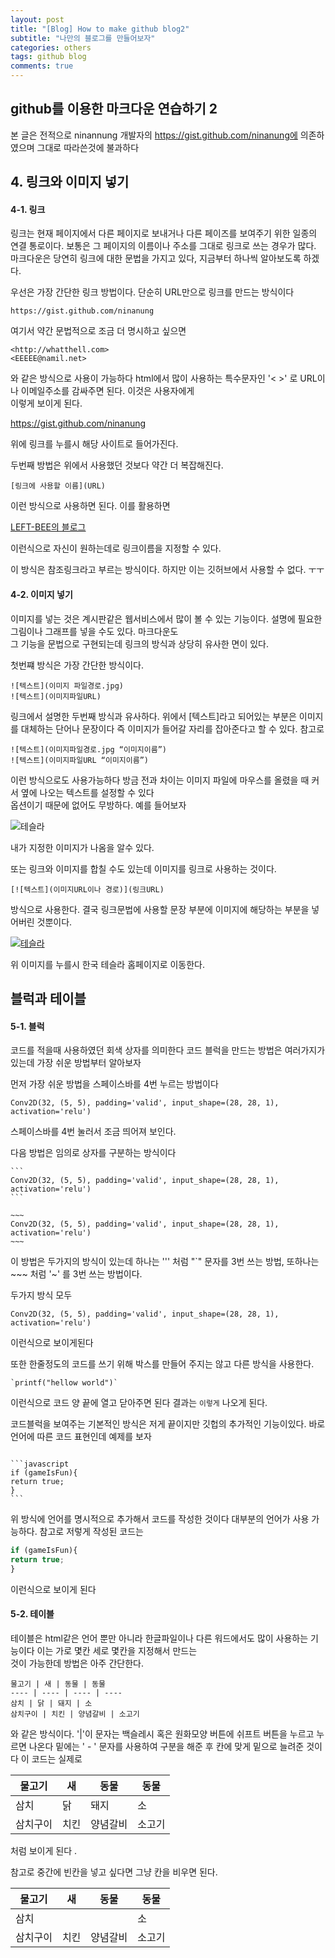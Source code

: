 ```yaml
---
layout: post
title: "[Blog] How to make github blog2"
subtitle: "나만의 블로그를 만들어보자"
categories: others
tags: github blog
comments: true
---
```

github를 이용한 마크다운 연습하기 2
---
본 글은 전적으로 ninannung 개발자의 https://gist.github.com/ninanung에 의존하였으며 그대로 따라쓴것에 불과하다



## 4. 링크와 이미지 넣기

#### 4-1. 링크
링크는 현재 페이지에서 다른 페이지로 보내거나 다른 페이즈를 보여주기 위한 일종의 연결 통로이다. 보통은 그 페이지의 이름이나 주소를 그대로 링크로 쓰는 경우가 많다. 마크다운은 당연히 링크에 대한 문법을 가지고 있다, 지금부터 하나씩 알아보도록 하겠다.

우선은 가장 간단한 링크 방법이다. 단순히 URL만으로 링크를 만드는 방식이다

    https://gist.github.com/ninanung

여기서 약간 문법적으로 조금 더 명시하고 싶으면

    <http://whatthell.com>  
    <EEEEE@namil.net>
    
와 같은 방식으로 사용이 가능하다 html에서 많이 사용하는 특수문자인 '< >' 로 URL이나 이메일주소를 감싸주면 된다. 이것은 사용자에게  
이렇게 보이게 된다.

https://gist.github.com/ninanung

위에 링크를 누를시 해당 사이트로 들어가진다.

두번째 방법은 위에서 사용했던 것보다 약간 더 복잡해진다.

    [링크에 사용할 이름](URL)

이런 방식으로 사용하면 된다. 이를 활용하면 

[LEFT-BEE의 블로그](https://left-bee.github.io/)

이런식으로 자신이 원하는데로 링크이름을 지정할 수 있다.

이 방식은 참조링크라고 부르는 방식이다. 하지만 이는 깃허브에서 사용할 수 없다. ㅜㅜ


#### 4-2. 이미지 넣기

이미지를 넣는 것은 계시판같은 웹서비스에서 많이 볼 수 있는 기능이다. 설명에 필요한 그림이나 그래프를 넣을 수도 있다. 마크다운도  
그 기능을 문법으로 구현되는데 링크의 방식과 상당히 유사한 면이 있다.

첫번쨰 방식은 가장 간단한 방식이다.

    ![텍스트](이미지 파일경로.jpg)
    ![텍스트](이미지파일URL)

링크에서 설명한 두번째 방식과 유사하다. 위에서 [텍스트]라고 되어있는 부분은 이미지를 대체하는 단어나 문장이다 즉 이미지가 들어갈 자리를 잡아준다고 할 수 있다. 참고로

    ![텍스트](이미지파일경로.jpg “이미지이름”) 
    ![텍스트](이미지파일URL “이미지이름”)
    
이런 방식으로도 사용가능하다 방금 전과 차이는 이미지 파일에 마우스를 올렸을 때 커서 옆에 나오는 텍스트를 설정할 수 있다  
옵션이기 때문에 없어도 무방하다. 예를 들어보자  

![테슬라](https://image.chosun.com/sitedata/image/202006/09/2020060901464_0.jpg)  

내가 지정한 이미지가 나옴을 알수 있다.

또는 링크와 이미지를 합칠 수도 있는데 이미지를 링크로 사용하는 것이다.

    [![텍스트](이미지URL이나 경로)](링크URL)

방식으로 사용한다. 결국 링크문법에 사용할 문장 부분에 이미지에 해당하는 부분을 넣어버린 것뿐이다.

[![테슬라](https://image.chosun.com/sitedata/image/202006/09/2020060901464_0.jpg)](https://www.tesla.com/ko_kr)

위 이미지를 누를시 한국 테슬라 홈페이지로 이동한다.


## 블럭과 테이블 

#### 5-1. 블럭

코드를 적을때 사용하였던 회색 상자를 의미한다 코드 블럭을 만드는 방법은 여러가지가 있는데 가장 쉬운 방법부터 알아보자

먼저 가장 쉬운 방법을 스페이스바를 4번 누르는 방법이다 

    Conv2D(32, (5, 5), padding='valid', input_shape=(28, 28, 1), activation='relu')

스페이스바를 4번 눌러서 조금 띄어져 보인다.

다음 방법은 임의로 상자를 구분하는 방식이다 

~~~
```
Conv2D(32, (5, 5), padding='valid', input_shape=(28, 28, 1), activation='relu')
```
~~~

```
~~~
Conv2D(32, (5, 5), padding='valid', input_shape=(28, 28, 1), activation='relu')
~~~
```

이 방법은 두가지의 방식이 있는데 하나는 ''' 처럼 "\`"  문자를 3번 쓰는 방법, 또하나는 ~~~ 처럼 '~' 를 3번 쓰는 방법이다.  

두가지 방식 모두

```
Conv2D(32, (5, 5), padding='valid', input_shape=(28, 28, 1), activation='relu')
```

이런식으로 보이게된다
 
또한 한줄정도의 코드를 쓰기 위해 박스를 만들어 주지는 않고 다른 방식을 사용한다.

    `printf("hellow world")` 

이런식으로 코드 양 끝에 열고 닫아주면 된다 결과는 `이렇게` 나오게 된다.

코드블럭을 보여주는 기본적인 방식은 저게 끝이지만 깃헙의 추가적인 기능이있다. 바로 언어에 따른 코드 표현인데 예제를 보자

~~~

```javascript
if (gameIsFun){
return true;
}
```

~~~

위 방식에 언어를 명시적으로 추가해서 코드를 작성한 것이다 대부분의 언어가 사용 가능하다. 참고로 저렇게 작성된 코드는


```javascript
if (gameIsFun){
return true;
}
```

이런식으로 보이게 된다 


#### 5-2. 테이블 

테이블은 html같은 언어 뿐만 아니라 한글파일이나 다른 워드에서도 많이 사용하는 기능이다 이는 가로 몇칸 세로 몇칸을 지정해서 만드는  
것이 가능한데 방법은 아주 간단한다.

```
물고기 | 새 | 동물 | 동물
---- | ---- | ---- | ----
삼치 | 닭 | 돼지 | 소
삼치구이 | 치킨 | 양념갈비 | 소고기
```

와 같은 방식이다. '|'이 문자는 백슬레시 혹은 원화모양 버튼에 쉬프트 버튼을 누르고 누르면 나온다 밑에는 ' - ' 문자를 사용하여 구분을 해준 후 칸에 맞게 밑으로 늘려준 것이다 이 코드는 실제로 

물고기 | 새 | 동물 | 동물
---- | ---- | ---- | ----
삼치 | 닭 | 돼지 | 소
삼치구이 | 치킨 | 양념갈비 | 소고기

처럼 보이게 된다 .

참고로 중간에 빈칸을 넣고 싶다면 그냥 칸을 비우면 된다.

물고기 | 새 | 동물 | 동물
---- | ---- | ---- | ----
삼치 |  |  | 소
삼치구이 | 치킨 | 양념갈비 | 소고기





  
